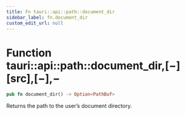 ```yaml
---
title: Fn tauri::api::path::document_dir
sidebar_label: fn.document_dir
custom_edit_url: null
---
```


# Function tauri::api::path::document_dir,\[−]\[src],\[−],−

```rs
pub fn document_dir() -> Option<PathBuf>
```

Returns the path to the user’s document directory.
